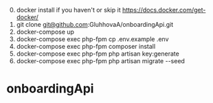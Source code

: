 0. docker install if you haven't or skip it  https://docs.docker.com/get-docker/    
1. git clone git@github.com:GluhhovaA/onboardingApi.git 
2. docker-compose up
3. docker-compose exec php-fpm cp .env.example .env
4. docker-compose exec php-fpm composer install
5. docker-compose exec php-fpm php artisan key:generate
6. docker-compose exec php-fpm php artisan migrate --seed
# onboardingApi
